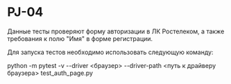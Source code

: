 # PJ-04

Данные тесты проверяют форму авторизации в ЛК Ростелеком, а также требования к полю "Имя" в форме регистрации.

Для запуска тестов необходимо использовать следующую команду:

python -m pytest -v --driver <браузер> --driver-path <путь к драйверу браузера> test_auth_page.py
